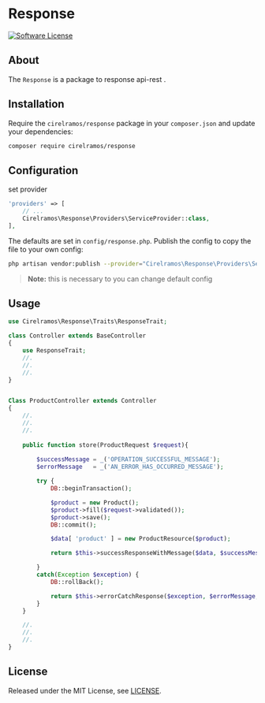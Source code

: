 # Response

[![Software License][ico-license]](LICENSE.md)

## About

The `Response` is a package to response api-rest .


## Installation

Require the `cirelramos/response` package in your `composer.json` and update your dependencies:
```sh
composer require cirelramos/response
```


## Configuration

set provider

```php
'providers' => [
    // ...
    Cirelramos\Response\Providers\ServiceProvider::class,
],
```


The defaults are set in `config/response.php`. Publish the config to copy the file to your own config:
```sh
php artisan vendor:publish --provider="Cirelramos\Response\Providers\ServiceProvider"
```

> **Note:** this is necessary to you can change default config



## Usage

```php
use Cirelramos\Response\Traits\ResponseTrait;

class Controller extends BaseController
{
    use ResponseTrait;
    //.
    //.
    //.
}
```



```php

Class ProductController extends Controller
{
    //.
    //.
    //.
    
    public function store(ProductRequest $request){
             
        $successMessage = _('OPERATION_SUCCESSFUL_MESSAGE');
        $errorMessage   = _('AN_ERROR_HAS_OCCURRED_MESSAGE');

        try {
            DB::beginTransaction();

            $product = new Product();
            $product->fill($request->validated());
            $product->save();
            DB::commit();

            $data[ 'product' ] = new ProductResource($product);

            return $this->successResponseWithMessage($data, $successMessage, Response::HTTP_CREATED);

        }
        catch(Exception $exception) {
            DB::rollBack();

            return $this->errorCatchResponse($exception, $errorMessage, Response::HTTP_SERVICE_UNAVAILABLE);
        }
    }

    //.
    //.
    //.
}

```

## License

Released under the MIT License, see [LICENSE](LICENSE).


[ico-license]: https://img.shields.io/badge/license-MIT-brightgreen.svg?style=flat-square

